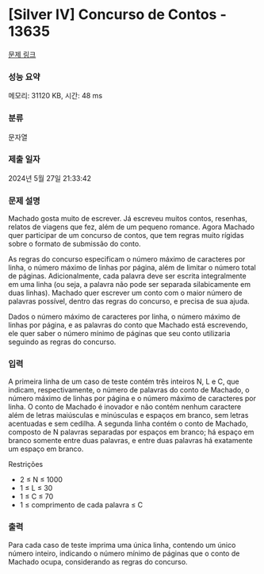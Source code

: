 # [Silver IV] Concurso de Contos - 13635 

[문제 링크](https://www.acmicpc.net/problem/13635) 

### 성능 요약

메모리: 31120 KB, 시간: 48 ms

### 분류

문자열

### 제출 일자

2024년 5월 27일 21:33:42

### 문제 설명

<p>Machado gosta muito de escrever. Já escreveu muitos contos, resenhas, relatos de viagens que fez, além de um pequeno romance. Agora Machado quer participar de um concurso de contos, que tem regras muito rígidas sobre o formato de submissão do conto.</p>

<p>As regras do concurso especificam o número máximo de caracteres por linha, o número máximo de linhas por página, além de limitar o número total de páginas. Adicionalmente, cada palavra deve ser escrita integralmente em uma linha (ou seja, a palavra não pode ser separada silabicamente em duas linhas). Machado quer escrever um conto com o maior número de palavras possível, dentro das regras do concurso, e precisa de sua ajuda.</p>

<p>Dados o número máximo de caracteres por linha, o número máximo de linhas por página, e as palavras do conto que Machado está escrevendo, ele quer saber o número mínimo de páginas que seu conto utilizaria seguindo as regras do concurso.</p>

### 입력 

 <p>A primeira linha de um caso de teste contém três inteiros N, L e C, que indicam, respectivamente, o número de palavras do conto de Machado, o número máximo de linhas por página e o número máximo de caracteres por linha. O conto de Machado é inovador e não contém nenhum caractere além de letras maiúsculas e minúsculas e espaços em branco, sem letras acentuadas e sem cedilha. A segunda linha contém o conto de Machado, composto de N palavras separadas por espaços em branco; há espaço em branco somente entre duas palavras, e entre duas palavras há exatamente um espaço em branco.</p>

<p>Restrições</p>

<ul>
	<li>2 ≤ N ≤ 1000</li>
	<li>1 ≤ L ≤ 30</li>
	<li>1 ≤ C ≤ 70</li>
	<li>1 ≤ comprimento de cada palavra ≤ C</li>
</ul>

### 출력 

 <p>Para cada caso de teste imprima uma única linha, contendo um único número inteiro, indicando o número mínimo de páginas que o conto de Machado ocupa, considerando as regras do concurso.</p>

